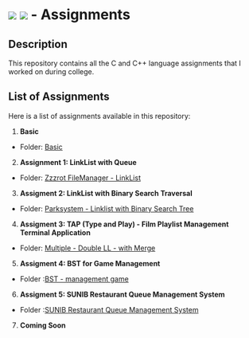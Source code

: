 # <img src="https://img.shields.io/badge/C-00599C?style=for-the-badge&logo=c&logoColor=white"> <img src="https://img.shields.io/badge/C%2B%2B-00599C?style=for-the-badge&logo=c%2B%2B&logoColor=white"> - Assignments

## Description
This repository contains all the C and C++ language assignments that I worked on during college.

## List of Assignments
Here is a list of assignments available in this repository:
1. **Basic**
- Folder: [Basic](Basic/)
2. **Assignment 1: LinkList with Queue**
- Folder: [Zzzrot FileManager - LinkList](Zzzrot%20FileManager%20-%20LinkList/)
3. **Assigment 2: LinkList with Binary Search Traversal**
- Folder: [Parksystem - Linklist with Binary Search Tree](Parksystem%20-%20Linklist%20with%20Binary%20Search%20Tree%20)
4. **Assigment 3: TAP (Type and Play) - Film Playlist Management Terminal Application**
  - Folder: [Multiple - Double LL - with Merge](Multiple%20Double%20LL)
5. **Assigment 4: BST for Game Management**
  - Folder :[BST - management game](BST%20untuk%20Manajemen%20Koleksi%20Game)
6. **Assigment 5: SUNIB Restaurant Queue Management System**
  - Folder :[SUNIB Restaurant Queue Management System](SUNIB%20Restaurant%20Queue%20Management%20System)
7. **Coming Soon**
